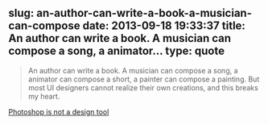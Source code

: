 slug: an-author-can-write-a-book-a-musician-can-compose
date: 2013-09-18 19:33:37
title: An author can write a book. A musician can compose a song, a animator...
type: quote
---

> An author can write a book. A musician can compose a song, a animator can compose a short, a painter can compose a painting. But most UI designers cannot realize their own creations, and this breaks my heart.

[Photoshop is not a design tool](https://medium.com/design-ux/10489d3cc430)
